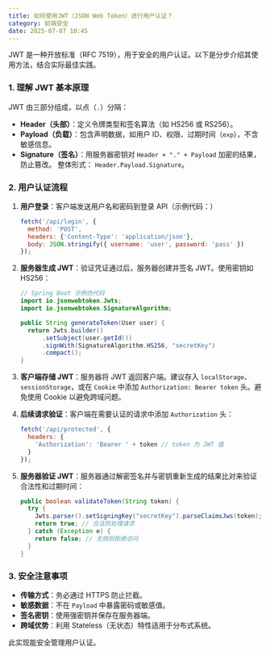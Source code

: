 ```yaml
---
title: 如何使用JWT（JSON Web Token）进行用户认证？
category: 前端安全
date: 2025-07-07 10:45
---
```

JWT 是一种开放标准（RFC 7519），用于安全的用户认证。以下是分步介绍其使用方法，结合实际最佳实践。

### 1. 理解 JWT 基本原理
   JWT 由三部分组成，以点（`.`）分隔：
   - **Header（头部）**：定义令牌类型和签名算法（如 HS256 或 RS256）。
   - **Payload（负载）**：包含声明数据，如用户 ID、权限、过期时间（`exp`），不含敏感信息。
   - **Signature（签名）**：用服务器密钥对 `Header + "." + Payload` 加密的结果，防止篡改。
   整体形式： `Header.Payload.Signature`。

### 2. 用户认证流程
   1. **用户登录**：客户端发送用户名和密码到登录 API（示例代码：）
      ```javascript
      fetch('/api/login', {
        method: 'POST',
        headers: {'Content-Type': 'application/json'},
        body: JSON.stringify({ username: 'user', password: 'pass' })
      });
      ```

   2. **服务器生成 JWT**：验证凭证通过后，服务器创建并签名 JWT。使用密钥如 HS256：
      ```java
      // Spring Boot 示例伪代码
      import io.jsonwebtoken.Jwts;
      import io.jsonwebtoken.SignatureAlgorithm;

      public String generateToken(User user) {
        return Jwts.builder()
            .setSubject(user.getId())
            .signWith(SignatureAlgorithm.HS256, "secretKey")
            .compact();
      }
      ```

   3. **客户端存储 JWT**：服务器将 JWT 返回客户端。建议存入 `localStorage`、`sessionStorage`，或在 `Cookie` 中添加 `Authorization: Bearer token` 头。避免使用 Cookie 以避免跨域问题。
   4. **后续请求验证**：客户端在需要认证的请求中添加 `Authorization` 头：
      ```javascript
      fetch('/api/protected', {
        headers: {
          'Authorization': 'Bearer ' + token // token 为 JWT 值
        }
      });
      ```

   5. **服务器验证 JWT**：服务器通过解密签名并与密钥重新生成的结果比对来验证合法性和过期时间：
      ```java
      public boolean validateToken(String token) {
        try {
          Jwts.parser().setSigningKey("secretKey").parseClaimsJws(token);
          return true; // 合法则处理请求
        } catch (Exception e) {
          return false; // 无效则拒绝访问
        }
      }
      ```
### 3. 安全注意事项
   - **传输方式**：务必通过 HTTPS 防止拦截。
   - **敏感数据**：不在 `Payload` 中暴露密码或敏感值。
   - **签名密钥**：使用强密钥并保存在服务器端。
   - **跨域优势**：利用 Stateless（无状态）特性适用于分布式系统。

此实现能安全管理用户认证。
